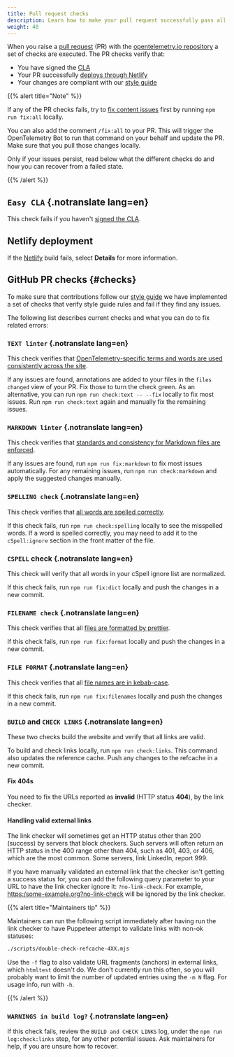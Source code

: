 ```yaml
---
title: Pull request checks
description: Learn how to make your pull request successfully pass all checks
weight: 40
---
```


When you raise a
[pull request](https://docs.github.com/en/get-started/learning-about-github/github-glossary#pull-request)
(PR) with the
[opentelemetry.io repository](https://github.com/open-telemetry/opentelemetry.io)
a set of checks are executed. The PR checks verify that:

- You have signed the [CLA](#easy-cla)
- Your PR successfully [deploys through Netlify](#netlify-deployment)
- Your changes are compliant with our [style guide](#checks)

{{% alert title="Note" %}}

If any of the PR checks fails, try to
[fix content issues](../pull-requests/#fix-issues) first by running
`npm run fix:all` locally.

You can also add the comment `/fix:all` to your PR. This will trigger the
OpenTelemetry Bot to run that command on your behalf and update the PR. Make
sure that you pull those changes locally.

Only if your issues persist, read below what the different checks do and how you
can recover from a failed state.

{{% /alert %}}

## `Easy CLA` {.notranslate lang=en}

This check fails if you haven't [signed the CLA](../prerequisites/#cla).

## Netlify deployment

If the [Netlify](https://www.netlify.com/) build fails, select **Details** for
more information.

## GitHub PR checks {#checks}

To make sure that contributions follow our [style guide](../style-guide/) we
have implemented a set of checks that verify style guide rules and fail if they
find any issues.

The following list describes current checks and what you can do to fix related
errors:

### `TEXT linter` {.notranslate lang=en}

This check verifies that
[OpenTelemetry-specific terms and words are used consistently across the site](../style-guide/#opentelemetryio-word-list).

If any issues are found, annotations are added to your files in the
`files changed` view of your PR. Fix those to turn the check green. As an
alternative, you can run `npm run check:text -- --fix` locally to fix most
issues. Run `npm run check:text` again and manually fix the remaining issues.

### `MARKDOWN linter` {.notranslate lang=en}

This check verifies that
[standards and consistency for Markdown files are enforced](../style-guide/#markdown-standards).

If any issues are found, run `npm run fix:markdown` to fix most issues
automatically. For any remaining issues, run `npm run check:markdown` and apply
the suggested changes manually.

### `SPELLING check` {.notranslate lang=en}

This check verifies that
[all words are spelled correctly](../style-guide/#spell-checking).

If this check fails, run `npm run check:spelling` locally to see the misspelled
words. If a word is spelled correctly, you may need to add it to the
`cSpell:ignore` section in the front matter of the file.

### `CSPELL` check {.notranslate lang=en}

This check will verify that all words in your cSpell ignore list are normalized.

If this check fails, run `npm run fix:dict` locally and push the changes in a
new commit.

### `FILENAME check` {.notranslate lang=en}

This check verifies that all
[files are formatted by prettier](../style-guide/#file-format).

If this check fails, run `npm run fix:format` locally and push the changes in a
new commit.

### `FILE FORMAT` {.notranslate lang=en}

This check verifies that all
[file names are in kebab-case](../style-guide/#file-names).

If this check fails, run `npm run fix:filenames` locally and push the changes in
a new commit.

### `BUILD` and `CHECK LINKS` {.notranslate lang=en}

These two checks build the website and verify that all links are valid.

To build and check links locally, run `npm run check:links`. This command also
updates the reference cache. Push any changes to the refcache in a new commit.

#### Fix 404s

You need to fix the URLs reported as **invalid** (HTTP status **404**), by the
link checker.

#### Handling valid external links

The link checker will sometimes get an HTTP status other than 200 (success) by
servers that block checkers. Such servers will often return an HTTP status in
the 400 range other than 404, such as 401, 403, or 406, which are the most
common. Some servers, link LinkedIn, report 999.

If you have manually validated an external link that the checker isn't getting a
success status for, you can add the following query parameter to your URL to
have the link checker ignore it: `?no-link-check`. For example,
<https:/some-example.org?no-link-check> will be ignored by the link checker.

{{% alert title="Maintainers tip" %}}

Maintainers can run the following script immediately after having run the link
checker to have Puppeteer attempt to validate links with non-ok statuses:

```sh
./scripts/double-check-refcache-4XX.mjs
```

Use the `-f` flag to also validate URL fragments (anchors) in external links,
which `htmltest` doesn't do. We don't currently run this often, so you will
probably want to limit the number of updated entries using the `-m N` flag. For
usage info, run with `-h`.

{{% /alert %}}

### `WARNINGS in build log?` {.notranslate lang=en}

If this check fails, review the `BUILD and CHECK LINKS` log, under the
`npm run log:check:links` step, for any other potential issues. Ask maintainers
for help, if you are unsure how to recover.
